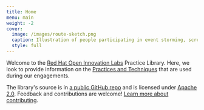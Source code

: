 ```yaml
---
title: Home
menu: main
weight: -2
cover:
  image: /images/route-sketch.png
  caption: Illustration of people participating in event storming, screen flow, priority sliders, and story slicing
  style: full
---
```


Welcome to the [Red Hat Open Innovation Labs](https://www.redhat.com/en/open-innovation-labs) Practice Library. Here, we look to provide information on the [Practices and Techniques](/practices) that are used during our engagements.

The library's source is in [a public GitHub repo](https://github.com/rht-labs/practice-library) and is licensed under [Apache 2.0](https://github.com/rht-labs/practice-library/blob/master/LICENSE). Feedback and contributions are welcome! [Learn more about contributing](/about/#contributing).
